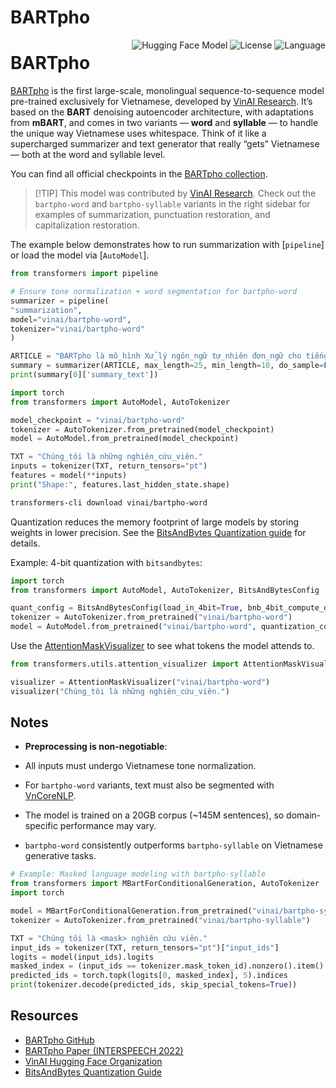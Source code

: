 <!--Copyright 2021 The HuggingFace Team. All rights reserved.

Licensed under the Apache License, Version 2.0 (the "License"); you may not use this file except in compliance with
the License. You may obtain a copy of the License at

http://www.apache.org/licenses/LICENSE-2.0

Unless required by applicable law or agreed to in writing, software distributed under the License is distributed on
an "AS IS" BASIS, WITHOUT WARRANTIES OR CONDITIONS OF ANY KIND, either express or implied. See the License for the
specific language governing permissions and limitations under the License.

⚠️ Note that this file is in Markdown but contain specific syntax for our doc-builder (similar to MDX) that may not be
rendered properly in your Markdown viewer.

-->

# BARTpho

<div style="float: right;">
<div class="flex flex-wrap space-x-1">
<img alt="Hugging Face Model" src="https://img.shields.io/badge/Model%20Hub-BARTpho-blue">
<img alt="License" src="https://img.shields.io/badge/License-Apache%202.0-green">
<img alt="Language" src="https://img.shields.io/badge/Language-Vietnamese-orange">
</div>
</div>

# BARTpho

[BARTpho](https://arxiv.org/abs/2109.09701) is the first large-scale, monolingual sequence-to-sequence model pre-trained exclusively for Vietnamese, developed by [VinAI Research](https://huggingface.co/vinai).
It’s based on the **BART** denoising autoencoder architecture, with adaptations from **mBART**, and comes in two variants — **word** and **syllable** — to handle the unique way Vietnamese uses whitespace.
Think of it like a supercharged summarizer and text generator that really “gets” Vietnamese — both at the word and syllable level.

You can find all official checkpoints in the [BARTpho collection](https://huggingface.co/collections/vinai/bartpho-66f8a74775316eaa77d59969).

> \[!TIP]
> This model was contributed by [VinAI Research](https://huggingface.co/vinai).
> Check out the `bartpho-word` and `bartpho-syllable` variants in the right sidebar for examples of summarization, punctuation restoration, and capitalization restoration.

The example below demonstrates how to run summarization with \[`pipeline`] or load the model via \[`AutoModel`].

<hfoptions id="usage">
<hfoption id="Pipeline">

```python
from transformers import pipeline

# Ensure tone normalization + word segmentation for bartpho-word
summarizer = pipeline(
"summarization",
model="vinai/bartpho-word",
tokenizer="vinai/bartpho-word"
)

ARTICLE = "BARTpho là mô_hình Xử_lý ngôn_ngữ tự_nhiên đơn_ngữ cho tiếng Việt..."
summary = summarizer(ARTICLE, max_length=25, min_length=10, do_sample=False)
print(summary[0]['summary_text'])
```

</hfoption>
<hfoption id="AutoModel">

```python
import torch
from transformers import AutoModel, AutoTokenizer

model_checkpoint = "vinai/bartpho-word"
tokenizer = AutoTokenizer.from_pretrained(model_checkpoint)
model = AutoModel.from_pretrained(model_checkpoint)

TXT = "Chúng_tôi là những nghiên_cứu_viên."
inputs = tokenizer(TXT, return_tensors="pt")
features = model(**inputs)
print("Shape:", features.last_hidden_state.shape)
```

</hfoption>
<hfoption id="transformers-cli">

```bash
transformers-cli download vinai/bartpho-word
```

</hfoption>
</hfoptions>

Quantization reduces the memory footprint of large models by storing weights in lower precision. See the [BitsAndBytes Quantization guide](https://huggingface.co/docs/transformers/quantization/bitsandbytes) for details.

Example: 4-bit quantization with `bitsandbytes`:

```python
import torch
from transformers import AutoModel, AutoTokenizer, BitsAndBytesConfig

quant_config = BitsAndBytesConfig(load_in_4bit=True, bnb_4bit_compute_dtype=torch.bfloat16)
tokenizer = AutoTokenizer.from_pretrained("vinai/bartpho-word")
model = AutoModel.from_pretrained("vinai/bartpho-word", quantization_config=quant_config, device_map="auto")
```

Use the [AttentionMaskVisualizer](https://github.com/huggingface/transformers/blob/main/src/transformers/utils/attention_visualizer.py) to see what tokens the model attends to.

```python
from transformers.utils.attention_visualizer import AttentionMaskVisualizer

visualizer = AttentionMaskVisualizer("vinai/bartpho-word")
visualizer("Chúng_tôi là những nghiên_cứu_viên.")
```


## Notes

* **Preprocessing is non-negotiable**:

* All inputs must undergo Vietnamese tone normalization.
* For `bartpho-word` variants, text must also be segmented with [VnCoreNLP](https://github.com/vncorenlp/VnCoreNLP).
* The model is trained on a 20GB corpus (\~145M sentences), so domain-specific performance may vary.
* `bartpho-word` consistently outperforms `bartpho-syllable` on Vietnamese generative tasks.

```python
# Example: Masked language modeling with bartpho-syllable
from transformers import MBartForConditionalGeneration, AutoTokenizer
import torch

model = MBartForConditionalGeneration.from_pretrained("vinai/bartpho-syllable")
tokenizer = AutoTokenizer.from_pretrained("vinai/bartpho-syllable")

TXT = "Chúng tôi là <mask> nghiên cứu viên."
input_ids = tokenizer(TXT, return_tensors="pt")["input_ids"]
logits = model(input_ids).logits
masked_index = (input_ids == tokenizer.mask_token_id).nonzero().item()
predicted_ids = torch.topk(logits[0, masked_index], 5).indices
print(tokenizer.decode(predicted_ids, skip_special_tokens=True))
```

## Resources

* [BARTpho GitHub](https://github.com/VinAIResearch/BARTpho)
* [BARTpho Paper (INTERSPEECH 2022)](https://arxiv.org/abs/2109.09701)
* [VinAI Hugging Face Organization](https://huggingface.co/vinai)
* [BitsAndBytes Quantization Guide](https://huggingface.co/docs/transformers/quantization/bitsandbytes)
